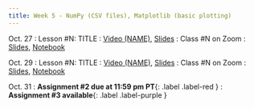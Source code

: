 ```yaml
---
title: Week 5 - NumPy (CSV files), Matplotlib (basic plotting)
---
```


Oct. 27
: Lesson #N: TITLE
  : [Video (NAME)](#), [Slides](#)
: Class #N on Zoom
  : [Slides](#), [Notebook](#)

Oct. 29
: Lesson #N: TITLE
  : [Video (NAME)](#), [Slides](#)
: Class #N on Zoom
  : [Slides](#), [Notebook](#)

Oct. 31
: **Assignment #2 due at 11:59 pm PT**{: .label .label-red }
: **Assignment #3 available**{: .label .label-purple }
